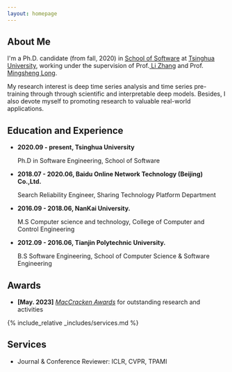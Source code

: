 ```yaml
---
layout: homepage
---
```


## About Me


I'm a Ph.D. candidate (from fall, 2020) in <a href="https://www.thss.tsinghua.edu.cn/" target="_blank"> School of Software</a> at <a href="https://www.tsinghua.edu.cn/en/" target="_blank"> Tsinghua University</a>, working under the supervision of Prof.<a href="https://www.thss.tsinghua.edu.cn/faculty/zhangli.htm" target="_blank"> Li Zhang</a> and Prof.<a href="https://www.thss.tsinghua.edu.cn/faculty/longmingsheng.htm" target="_blank"> Mingsheng Long</a>. 

My research interest is deep time series analysis and time series pre-training through through scientific and interpretable deep models. Besides, I also devote myself to promoting research to valuable real-world applications. 

<!-- If you are interested in my research, please feel free to contact me via <u>djx20@mails.tsinghua.edu.cn</u> -->


## Education and Experience

- **2020.09 - present, Tsinghua University**
  
    Ph.D in Software Engineering, School of Software

- **2018.07 - 2020.06, Baidu Online Network Technology (Beijing) Co.,Ltd.**
  
    Search Reliability Engineer, Sharing Technology Platform Department

- **2016.09 - 2018.06, NanKai University.**
  
    M.S Computer science and technology, College of Computer and Control Engineering

- **2012.09 - 2016.06, Tianjin Polytechnic University.**
  
    B.S Software Engineering, School of Computer Science & Software Engineering

## Awards
- **[May. 2023]** <a href="https://gsas.nyu.edu/admissions/financial-aid/graduate-school-fellowships-and-assistantships.html" target="_blank">*MacCracken Awards*</a> for outstanding research and activities


<!-- {% include_relative _includes/publications.md %} -->

<!-- {% include_relative _includes/projects.md %} -->
<!-- 
{% include_relative _includes/talks.md %} -->







<!-- ## Collaboration

<!-- - **[Feb. 2020]** Our paper about incremental learning is accepted to CVPR 2020.
- **[Feb. 2020]** We will host the ACM Multimedia Asia 2020 conference in Singapore!
- **[Sept. 2019]** Our paper about few-shot learning is accepted to NeurIPS 2019. -->
<!-- - **[Feb. 2023]** <a href="https://www.sciencedirect.com/science/article/pii/S089990072200346X" target="_blank">*Low muscle mass is associated with a higher risk of all–cause and cardiovascular disease–specific mortality in cancer survivors*</a> has been accepted by **Nutrition**. 
- **[Aug. 2021]** <a href="https://www.jmcp.org/doi/full/10.18553/jmcp.2021.27.10.1482" target="_blank">*Validation of EHR medication fill data obtained through electronic linkage with pharmacies*</a> has been accepted by the **Journal of Managed Care & Specialty Pharmacy**.
- **[Jan. 2021]** <a href="https://onlinelibrary.wiley.com/doi/abs/10.1111/jocd.13486" target="_blank">*Quantitative evaluation of rejuvenation treatment of nasolabial fold wrinkles by regression model and 3D photography*</a> has been accepted by the **Journal of Cosmetic Dermatology**. --> 


{% include_relative _includes/services.md %}

## Services

- Journal & Conference Reviewer: ICLR, CVPR, TPAMI


<!-- ## Resources
- <a href="https://github.com/Hanchao-Zhang/LeetCode-Prep/blob/main/main.pdf" target="_blank">*A Coding Question Prep*</a> by Hanchao Zhang
- <a href="https://github.com/Hanchao-Zhang/LeetQuant-Note/blob/main/Prep/Quant%20Research.pdf" target="_blank">*A Quantatitive Research Interview Prep*</a> by Hanchao Zhang
<!-- https://yuhangzhou88.github.io/ESL_Solution/  -->
<!-- - <a href="https://yuhangzhou88.github.io/ESL_Solution/" target="_blank">*A Solution Manual of The Elements of Statistical Learning*</a> by Yuhang Zhou  --> 




